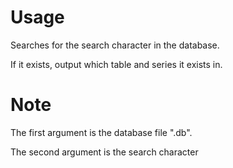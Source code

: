 # Usage

Searches for the search character in the database.

If it exists, output which table and series it exists in.

# Note

The first argument is the database file ".db".

The second argument is the search character
